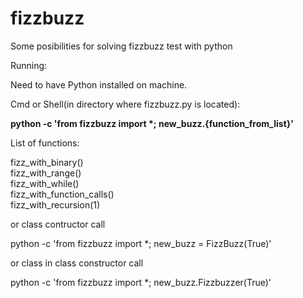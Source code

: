 # fizzbuzz

Some posibilities for solving fizzbuzz test with python

Running:

Need to have Python installed on machine.

Cmd or Shell(in directory where fizzbuzz.py is located):

<b>python -c 'from fizzbuzz import *; new_buzz.{function_from_list}'</b> 

List of functions:

fizz_with_binary() <br />
fizz_with_range() <br />
fizz_with_while() <br />
fizz_with_function_calls() <br />
fizz_with_recursion(1) <br /> 

or class contructor call

python -c 'from fizzbuzz import *; new_buzz = FizzBuzz(True)' 

or class in class constructor call

python -c 'from fizzbuzz import *; new_buzz.Fizzbuzzer(True)'
